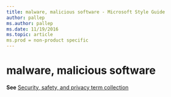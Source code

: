 ```yaml
---
title: malware, malicious software - Microsoft Style Guide
author: pallep
ms.author: pallep
ms.date: 11/19/2016
ms.topic: article
ms.prod = non-product specific
---
```


# malware, malicious software

**See** [Security, safety, and privacy term collection](/style-guide/a-z-word-list-term-collections/term-collections/security-safety-privacy-terms)
